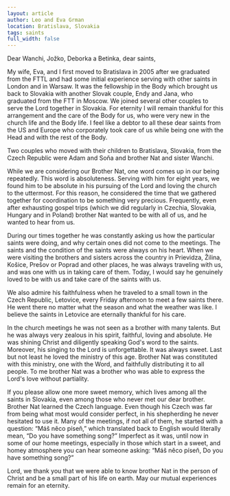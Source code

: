 ```yaml
---
layout: article
author: Leo and Eva Grman
location: Bratislava, Slovakia
tags: saints
full_width: false
---
```

Dear Wanchi, Jožko, Deborka a Betinka, dear saints,

My wife, Eva, and I first moved to Bratislava in 2005 after we graduated from the FTTL and had some initial experience serving with other saints in London and in Warsaw. It was the fellowship in the Body which brought us back to Slovakia with another Slovak couple, Endy and Jana, who graduated from the FTT in Moscow. We joined several other couples to serve the Lord together in Slovakia. For eternity I will remain thankful for this arrangement and the care of the Body for us, who were very new in the church life and the Body life. I feel like a debtor to all these dear saints from the US and Europe who corporately took care of us while being one with the Head and with the rest of the Body. 

Two couples who moved with their children to Bratislava, Slovakia, from the Czech Republic were Adam and Soňa and brother Nat and sister Wanchi.

While we are considering our Brother Nat, one word comes up in our being repeatedly. This word is absoluteness. Serving with him for eight years, we found him to be absolute in his pursuing of the Lord and loving the church to the uttermost. For this reason, he considered the time that we gathered together for coordination to be something very precious. Frequently, even after exhausting gospel trips (which we did regularly in Czechia, Slovakia, Hungary and in Poland) brother Nat wanted to be with all of us, and he wanted to hear from us.  

During our times together he was constantly asking us how the particular saints were doing, and why certain ones did not come to the meetings. The saints and the condition of the saints were always on his heart. When we were visiting the brothers and sisters across the country in Prievidza, Žilina, Košice, Prešov or Poprad and other places, he was always traveling with us, and was one with us in taking care of them. Today, I would say he genuinely loved to be with us and take care of the saints with us.

We also admire his faithfulness when he traveled to a small town in the Czech Republic, Letovice, every Friday afternoon to meet a few saints there. He went there no matter what the season and what the weather was like. I believe the saints in Letovice are eternally thankful for his care. 

In the church meetings he was not seen as a brother with many talents. But he was always very zealous in his spirit, faithful, loving and absolute. He was shining Christ and diligently speaking God's word to the saints. Moreover, his singing to the Lord is unforgettable. It was always sweet. Last but not least he loved the ministry of this age. Brother Nat was constituted with this ministry, one with the Word, and faithfully distributing it to all people. To me brother Nat was a brother who was able to express the Lord's love without partiality. 

If you please allow one more sweet memory, which lives among all the saints in Slovakia, even among those who never met our dear brother. Brother Nat learned the Czech language. Even though his Czech was far from being what most would consider perfect, in his shepherding he never hesitated to use it. Many of the meetings, if not all of them, he started with a question: “Máš něco píseň,” which translated back to English would literally mean, “Do you have something song?” Imperfect as it was, until now in some of our home meetings, especially in those which start in a sweet, and homey atmosphere you can hear someone asking: “Máš něco píseň, Do you have something song?”

Lord, we thank you that we were able to know brother Nat in the person of Christ and be a small part of his life on earth. May our mutual experiences remain for an eternity.
